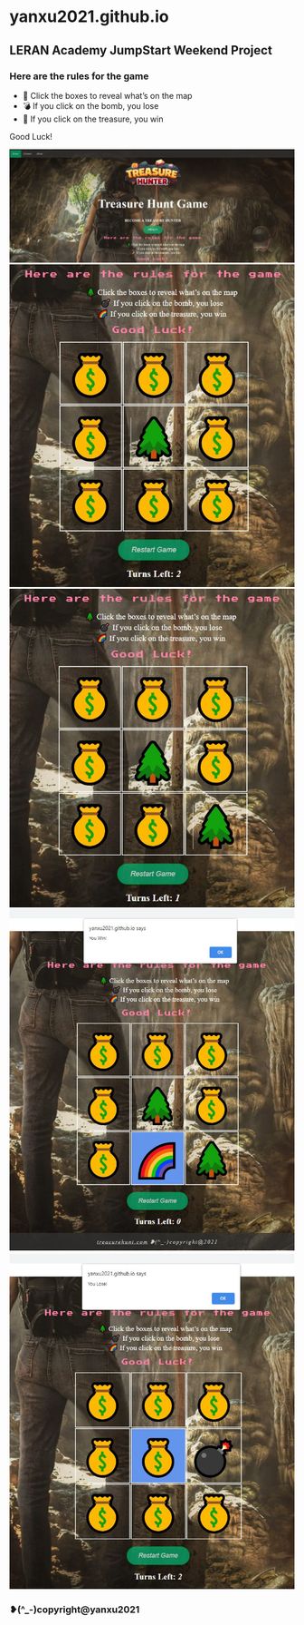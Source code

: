 # yanxu2021.github.io

## LERAN Academy JumpStart Weekend Project

### Here are the rules for the game
  <ul>
    <li>&#x1f332; Click the boxes to reveal what’s on the map</li>
    <li>&#128163; If you click on the bomb, you lose</li>
    <li>&#x1f308; If you click on the treasure, you win</li>
  </ul>
  <p>Good Luck!</p>

<img src="https://github.com/yanxu2021/yanxu2021.github.io/blob/main/img/1.JPG" alt="Treasure">
<img src="https://github.com/yanxu2021/yanxu2021.github.io/blob/main/img/2.JPG" alt="Treasure">
<img src="https://github.com/yanxu2021/yanxu2021.github.io/blob/main/img/3.JPG" alt="Treasure">
<img src="https://github.com/yanxu2021/yanxu2021.github.io/blob/main/img/4.JPG" alt="Treasure">
<img src="https://github.com/yanxu2021/yanxu2021.github.io/blob/main/img/5.JPG" alt="Treasure">

### ❥(^_-)copyright@yanxu2021

